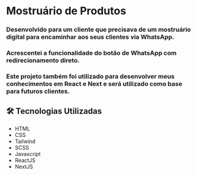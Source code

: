 # Mostruário de Produtos 

### Desenvolvido para um cliente que precisava de um mostruário digital para encaminhar aos seus clientes via WhatsApp. 
### Acrescentei a funcionalidade do botão de WhatsApp com redirecionamento direto. 
### Este projeto também foi utilizado para desenvolver meus conhecimentos em React e Next e será utilizado como base para futuros clientes.
 
 ## 🛠️ Tecnologias Utilizadas
 
 - HTML
 - CSS
 - Tailwind
 - SCSS
 - Javascript
 - ReactJS
 - NextJS





